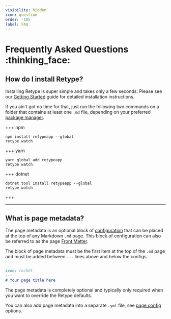 ```yaml
---
visibility: hidden
icon: question
order: -105
label: FAQ
---
```

# Frequently Asked Questions :thinking_face:

## How do I install Retype?

Installing Retype is super simple and takes only a few seconds. Please see our [Getting Started](guides/getting-started.md) guide for detailed installation instructions.

If you ain't got no time for that, just run the following two commands on a folder that contains at least one `.md` file, depending on your preferred [package manager](guides/getting-started.md#prerequisites).

+++ npm
```
npm install retypeapp --global
retype watch
```
+++ yarn
```
yarn global add retypeapp
retype watch
```
+++ dotnet
```
dotnet tool install retypeapp --global
retype watch
```
+++

---

## What is page metadata?

The page metadata is an optional block of [configuration](configuration/page.md) that can be placed at the top of any Markdown `.md` page. This block of configuration can also be referred to as the page [Front Matter](https://jekyllrb.com/docs/front-matter/).

The block of page metadata must be the first item at the top of the `.md` page and must be added between `---` lines above and below the configs.

```md sample.md
---
icon: rocket
---
# Your page title here
```

The page metadata is completely optional and typically only required when you want to override the Retype defaults.

You can also add page metadata into a separate `.yml` file, see [page config](configuration/page.md#separate-yml-file) options.
